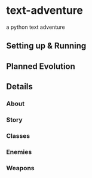 # text-adventure
a python text adventure

## Setting up & Running

## Planned Evolution

## Details

### About

### Story

### Classes

### Enemies

### Weapons
